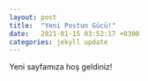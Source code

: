 ```yaml
---
layout: post
title:  "Yeni Postun Gücü!"
date:   2021-01-15 03:52:17 +0300
categories: jekyll update
---
```

Yeni sayfamıza hoş geldiniz!